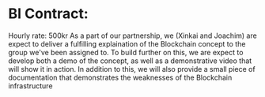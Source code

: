 # BI Contract:
Hourly rate: 500kr
As a part of our partnership, we (Xinkai and Joachim) are expect to deliver a fulfilling explaination of the Blockchain concept to the group we've been assigned to. 
To build further on this, we are expect to develop both a demo of the concept, as well as a demonstrative video that will show it in action. 
In addition to this, we will also provide a small piece of documentation that demonstrates the weaknesses of the Blockchain infrastructure
